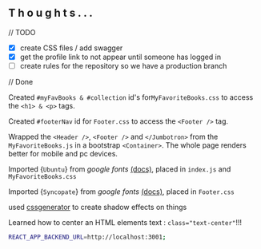## T h o u g h t s . . .

// TODO

- [X] create CSS files / add swagger
- [X] get the profile link to not appear until someone has logged in
- [ ] create rules for the repository so we have a production branch

// Done

Created `#myFavBooks & #collection` id's for`MyFavoriteBooks.css` to access the `<h1> & <p>`  tags.

Created `#footerNav` id for `Footer.css` to access the `<Footer />`  tag.

Wrapped the `<Header />`, `<Footer />` and `</Jumbotron>` from the `MyFavoriteBooks.js` in a bootstrap `<Container>`. The whole page renders better for mobile and pc devices.

Imported {`Ubuntu`} from *google fonts*  [(docs)](https://fonts.google.com/specimen/Ubuntu), placed in `index.js` and `MyFavoriteBooks.css`

Imported {`Syncopate`} from *google fonts*  [(docs)](https://fonts.google.com/specimen/Syncopate#license), placed in `Footer.css`

used [cssgenerator](https://cssgenerator.org/text-shadow-css-generator.html) to create shadow effects on things

Learned how to center an HTML elements text : `class="text-center"`!!!



````bash
REACT_APP_BACKEND_URL=http://localhost:3001;
````
